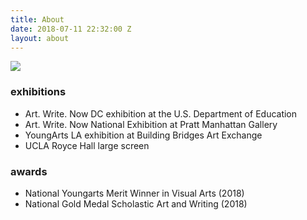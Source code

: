 ```yaml
---
title: About
date: 2018-07-11 22:32:00 Z
layout: about
---
```

<img src="/uploads/IMG_1499.JPG" >

### exhibitions
* Art. Write. Now DC exhibition at the U.S. Department of Education
* Art. Write. Now National Exhibition at Pratt Manhattan Gallery
* YoungArts LA exhibition at Building Bridges Art Exchange
* UCLA Royce Hall large screen

### awards
* National Youngarts Merit Winner in Visual Arts (2018)
* National Gold Medal Scholastic Art and Writing (2018)
